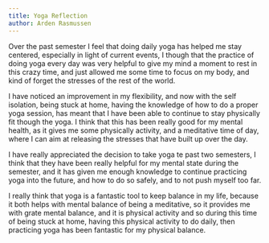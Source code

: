 ```yaml
---
title: Yoga Reflection
author: Arden Rasmussen
---
```

Over the past semester I feel that doing daily yoga has helped me stay
centered, especially in light of current events, I though that the practice of
doing yoga every day was very helpful to give my mind a moment to rest in this
crazy time, and just allowed me some time to focus on my body, and kind of
forget the stresses of the rest of the world.

I have noticed an improvement in my flexibility, and now with the
self isolation, being stuck at home, having the knowledge of how to do a proper
yoga session, has meant that I have been able to continue to stay physically fit
though the yoga. I think that this has been really good for my mental health,
as it gives me some physically activity, and a meditative time of day, where I
can aim at releasing the stresses that have built up over the day.

I have really appreciated the decision to take yoga te past two semesters, I
think that they have been really helpful for my mental state during the
semester, and it has given me enough knowledge to continue practicing yoga
into the future, and how to do so safely, and to not push myself too far.

I really think that yoga is a fantastic tool to keep balance in my life,
because it both helps with mental balance of being a meditative, so it provides
me with grate mental balance, and it is physical activity and so during this
time of being stuck at home, having this physical activity to do daily, then
practicing yoga has been fantastic for my physical balance.

